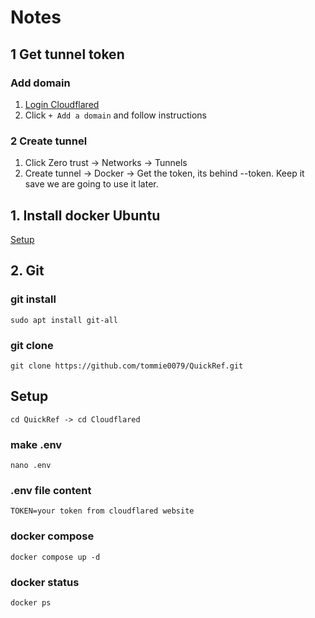 # Notes

## 1 Get tunnel token

### Add domain

1. [Login Cloudflared](https://dash.cloudflare.com/login)
2. Click `+ Add a domain` and follow instructions


### 2 Create tunnel

1. Click Zero trust -> Networks -> Tunnels
2. Create tunnel -> Docker -> Get the token, its behind --token. Keep it save we are going to use it later. 


## 1. Install docker Ubuntu
[Setup](https://docs.docker.com/engine/install/ubuntu/)

## 2. Git 

### git install
```
sudo apt install git-all
```

### git clone 
```
git clone https://github.com/tommie0079/QuickRef.git
```

## Setup

```
cd QuickRef -> cd Cloudflared
```

### make .env
```
nano .env
```

### .env file content
``` 
TOKEN=your token from cloudflared website
```

### docker compose 

```
docker compose up -d
```

### docker status 
```
docker ps
```


